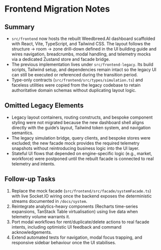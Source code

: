 # Frontend Migration Notes

## Summary

- `src/frontend` now hosts the rebuilt Weedbreed.AI dashboard scaffolded with React, Vite, TypeScript, and Tailwind CSS. The
  layout follows the structure → room → zone drill-down defined in the UI building guide and wires navigation, breadcrumbs,
  modal handling, and telemetry mocks via a dedicated Zustand store and facade bridge.
- The previous implementation lives under `src/frontend-legacy`. Its build scripts, Tailwind setup, and dependencies remain
  intact so the legacy UI can still be executed or referenced during the transition period.
- Type-only contracts (`src/frontend/src/types/simulation.ts`) and faceless utilities were copied from the legacy codebase to
  retain authoritative domain schemas without duplicating layout logic.

## Omitted Legacy Elements

- Legacy layout containers, routing constructs, and bespoke component styling were not migrated because the new dashboard shell
  aligns directly with the guide’s layout, Tailwind token system, and navigation semantics.
- The legacy simulation bridge, query clients, and bespoke stores were excluded; the new facade mock provides the required
  telemetry snapshots without reintroducing business logic into the UI layer.
- Stateful UI flows that depended on engine-specific logic (e.g., market, workforce) were postponed until the rebuilt facade is
  connected to real telemetry and intents.

## Follow-up Tasks

1. Replace the mock facade (`src/frontend/src/facade/systemFacade.ts`) with live Socket.IO wiring once the backend exposes the
   deterministic streams documented in `/docs/system`.
2. Reintegrate analytics-heavy components (Recharts time-series expansions, TanStack Table virtualisation) using live data when
   telemetry volume warrants it.
3. Port modal workflows for rent/duplicate/delete actions to real facade intents, including optimistic UI feedback and command
   acknowledgements.
4. Extend automated tests for navigation, modal focus trapping, and responsive sidebar behaviour once the UI stabilises.
